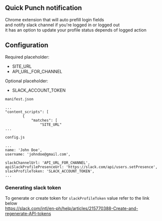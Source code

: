 ## Quick Punch notification
Chrome extension that will auto prefill login fields  
and notify slack channel if you're logged in or logged out  
it has an option to update your profile status depends of logged action

## Configuration
Required placeholder:  
- SITE_URL
- API_URL_FOR_CHANNEL  
  
Optional placeholder:
- SLACK_ACCOUNT_TOKEN

```
manifest.json

...
"content_scripts": [
        {
            "matches": [
                "SITE_URL"
...
```

```
config.js

...
name: 'John Doe',
username: 'johndoe@gmail.com',

slackChannelUrl: 'API_URL_FOR_CHANNEL',
apiSlackProfilePresenceUrl: 'https://slack.com/api/users.setPresence',
slackProfileToken: 'SLACK_ACCOUNT_TOKEN',
...
```
### Generating slack token
To generate or create token for `slackProfileToken` value refer to the link below  
https://slack.com/intl/en-ph/help/articles/215770388-Create-and-regenerate-API-tokens